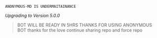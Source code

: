 ```ANONYMOUS-MD IS UNDERMAITAINANCE```




*Upgrading to Version 5.0.0*


> BOT WILL BE READY IN 5HRS
> THANKS FOR USING ANONYMOUS BOT
> thanks for the love
> continue sharing repo and force repo
